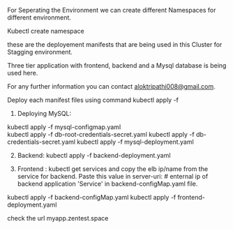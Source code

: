 For Seperating the Environment we can create different Namespaces for different environment.

Kubectl create namespace <namespacename>
  
these are the deployement manifests that are being used in this Cluster for Stagging environment.

Three tier application with frontend, backend and a Mysql database is being used here.

For any further information you can contact aloktripathi008@gmail.com.

Deploy each manifest files using command kubectl apply -f <filename>
 1. Deploying MySQL:
  
kubectl apply -f mysql-configmap.yaml  
kubectl apply -f db-root-credentials-secret.yaml
kubectl apply -f db-credentials-secret.yaml
kubectl apply -f mysql-deployment.yaml

2. Backend:
kubectl apply -f backend-deployment.yaml

3. Frontend :
kubectl get services and copy the elb ip/name from the service for backend. Paste this value in server-uri:  # enternal ip of backend application 'Service' in backend-configMap.yaml file.

kubectl apply -f backend-configMap.yaml
kubectl apply -f frontend-deployment.yaml

check the url myapp.zentest.space
